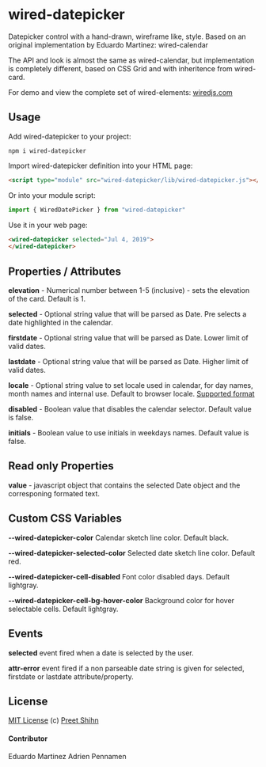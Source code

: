 # wired-datepicker

Datepicker control with a hand-drawn, wireframe like, style.
Based on an original implementation by Eduardo Martinez: wired-calendar

The API and look is almost the same as wired-calendar, but implementation is completely different, based on CSS Grid and with inheritence from wired-card.

For demo and view the complete set of wired-elements: [wiredjs.com](http://wiredjs.com/)

## Usage

Add wired-datepicker to your project:
```
npm i wired-datepicker
```
Import wired-datepicker definition into your HTML page:
```html
<script type="module" src="wired-datepicker/lib/wired-datepicker.js"></script>
```
Or into your module script:
```javascript
import { WiredDatePicker } from "wired-datepicker"
```

Use it in your web page:
```html
<wired-datepicker selected="Jul 4, 2019">
</wired-datepicker>
```

## Properties / Attributes

**elevation** - Numerical number between 1-5 (inclusive) - sets the elevation of the card. Default is 1.

**selected** - Optional string value that will be parsed as Date. Pre selects a date highlighted in the calendar.

**firstdate** - Optional string value that will be parsed as Date. Lower limit of valid dates.

**lastdate** - Optional string value that will be parsed as Date. Higher limit of valid dates.

**locale** - Optional string value to set locale used in calendar, for day names, month names and internal use. Default to browser locale. [Supported format](https://www.ecma-international.org/ecma-262/5.1/#sec-15.9.1.15)

**disabled** - Boolean value that disables the calendar selector. Default value is false.

**initials** - Boolean value to use initials in weekdays names. Default value is false.

## Read only Properties

**value** - javascript object that contains the selected Date object and the
corresponing formated text.


## Custom CSS Variables

**--wired-datepicker-color** Calendar sketch line color. Default black.

**--wired-datepicker-selected-color** Selected date sketch line color. Default red.

**--wired-datepicker-cell-disabled** Font color disabled days. Default lightgray.

**--wired-datepicker-cell-bg-hover-color** Background color for hover selectable cells. Default lightgray.

## Events
**selected** event fired when a date is selected by the user.

**attr-error** event fired if a non parseable date string is given for selected, firstdate or lastdate attribute/property.


## License
[MIT License](https://github.com/wiredjs/wired-elements/blob/master/LICENSE) (c) [Preet Shihn](https://twitter.com/preetster)

#### Contributor

Eduardo Martinez
Adrien Pennamen
